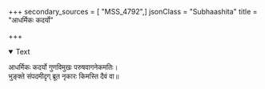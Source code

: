 +++
secondary_sources = [ "MSS_4792",]
jsonClass = "Subhaashita"
title = "आधर्मिकः कदर्यो"

+++

<details open><summary>Text</summary>

आधर्मिकः कदर्यो गुणविमुखः परुषवागनेकमतिः।  
भुङ्क्ते संपदमीदृग् ब्रूत नृकारः किमस्ति दैवं वा॥
</details>
